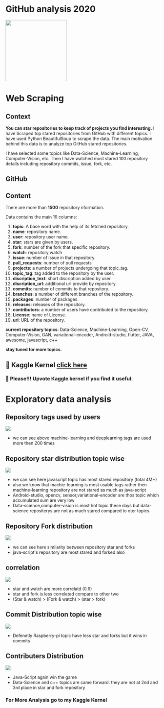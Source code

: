 # GitHub analysis 2020
<image src="Images/Git_hub.gif" width="200">
  
# Web Scraping

## Context 

**You can star repositories to keep track of projects you find interesting.**
I have Scraped top stared repositories from GitHub with different topics. I have used Python BeautifulSoup to scrape the data. The main motivation behind this data is to analyze top GitHub stared repositories.

I have selected some topics like Data-Science, Machine-Learning, Computer-Vision, etc. Then I have watched most stared 100 repository details including repository commits, issue, fork, etc.
 
## GitHub 

## Content
There are more than **1500** repository nformation.

Data contains the main 19 columns:
1) **topic**: A base word with the help of its fetched repository.
2) **name**: repository name.
3) **user**: repository user name.
4) **star**: stars are given by users.
5) **fork**: number of the fork that specific repository.
6) **watch**: repository watch
7) **issue**: number of issue in that repository.
8) **pull_requests**: number of pull requests 
9) **projects**: a number of projects undergoing that topic_tag.
10) **topic_tag**: tag added to the repository by the user.
11) **discription_text**: short discription added by user.
12) **discription_url**: additional url provide by repository.
13) **commits**: number of commits to that repository.
14) **branches**: a number of different branches of the repository.
15) **packages**: number of packages.
16) **releases**: releases of the repository.
17) **contributors**: a number of users have contributed to the repository.
18) **License**: name of License.
19) **url**: URL of the repository.

**current repository topics**: Data-Science, Machine-Learning, Open-CV, Computer-Vision, GAN, variational-encoder, Android-studio, flutter, JAVA, awesome, javascript, c++

**stay tuned for more topics.**



## &#x1F4D8; Kaggle Kernel [click here](https://www.kaggle.com/vatsalparsaniya/github-analysis-2020-eda)
### &#x1F53C; Please!!! Upvote Kaggle kernel if you find it useful.

# Exploratory data analysis


## Repository tags used by users
![](Images/User_tags_counts.PNG)
* we can see above machine-learning and deeplearning tags are used more then 200 times 

## Repository star distribution topic wise

![](Images/Star_distribution_with_topic.PNG)

* we can see here javascript topic has most stared repository (total 4M+)
* also we know that machie-learning is most usable tags rather then machine-learning repository are not stared as much as java-script
* Android-studio, opencv, sensor,variational-encoder are thos topic which accumulated sum are very low
* Data-science,computer-vision is most hot topic these days but data-science repositerys are not as much stared compared to oter topics

## Repository Fork distribution

![](Images/Fork_distribution_with_topic.PNG)

* we can see here similarity between repository star and forks
* java-script's repository are most stared and forked also

## correlation

![](Images/Correlation_matrix.png)

* star and watch are more correlatd (0.9)
* star and fork is less correlated compare to other two
* (Star & watch) > (Fork & watch) > (star > fork)

## Commit Distribution topic wise

![](Images/Commit_Distribution.PNG)
* Defenetly Raspberry-pi topic have less star and forks but it wins in commits 

## Contributers Distribution

![](Images/Contribution_distribution.PNG)
* Java-Script again win the game
* Data-Science and c++ topics are came forward. they are not at 2nd and 3rd place in star and fork repository

### For More Analysis go to my Kaggle Kernel
